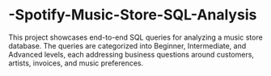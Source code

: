 # -Spotify-Music-Store-SQL-Analysis
This project showcases end-to-end SQL queries for analyzing a music store database. The queries are categorized into Beginner, Intermediate, and Advanced levels, each addressing business questions around customers, artists, invoices, and music preferences.
